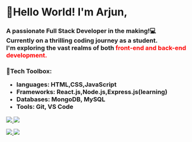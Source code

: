 <h1>👋Hello World! I'm Arjun,</h1> 
<h3>A passionate Full Stack Developer in the making!💻 <br> 
Currently on a thrilling coding journey as a student.<br>
I'm exploring the vast realms of both <span style="color:red;"><b>front-end and back-end development.</b></span></h3>
<h3>🚀Tech Toolbox:
<ul>
  <li>languages: HTML,CSS,JavaScript</li>
  <li>Frameworks: React.js,Node.js,Express.js(learning)</li>
  <li>Databases: MongoDB, MySQL</li>
  <li>Tools: Git, VS Code</li>
</ul></h3>
<!-- <img src ="https://github-readme-stats.vercel.app/api/top-langs/?username=arjunmk4u&layout=compact"> -->

<p align ="left">
  <a href ="https://skillicons.dev">
      <img src= "https://skillicons.dev/icons?i=html,css,javascript,python,/"> 
      <img src= "https://skillicons.dev/icons?i=mongodb,express,react,nodejs,/"> 
  </a>
</p>

<p align ="left">
  <a href ="https://skillicons.dev">
      <img src= "https://skillicons.dev/icons?i=c,cpp,mysql,r,/">
      <img src= "https://skillicons.dev/icons?i=git,gitlab,github,vscode,/">
    
  </a>
</p>
